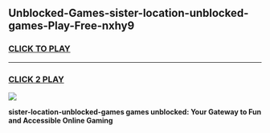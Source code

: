 
## Unblocked-Games-sister-location-unblocked-games-Play-Free-nxhy9
<h3>
<a href="https://premium76.site?title=sister-location-unblocked-games&ref=21A">CLICK TO PLAY</a></h3>
<hr>

<h3>
<a href="https://premium76.site?title=sister-location-unblocked-games&ref=21A">CLICK 2 PLAY</a>
  
</h3>

<a href="https://premium76.site?title=sister-location-unblocked-games&ref=21A"><img src="https://clearcache.store/games.png"></a>


**sister-location-unblocked-games games unblocked: Your Gateway to Fun and Accessible Online Gaming**
